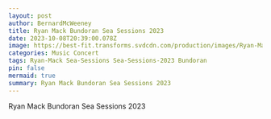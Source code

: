 ```yaml
---
layout: post
author: BernardMcWeeney
title: Ryan Mack Bundoran Sea Sessions 2023
date: 2023-10-08T20:39:00.078Z
image: https://best-fit.transforms.svdcdn.com/production/images/Ryan-Mack-Press-shot-2-Jan23.jpg?w=1200&h=800&q=100&auto=format&fit=crop&dm=1676115783&s=d624439cc05d5750f6e7b67a02a10440
categories: Music Concert
tags: Ryan-Mack Sea-Sessions Sea-Sessions-2023 Bundoran
pin: false
mermaid: true
summary: Ryan Mack Bundoran Sea Sessions 2023
---
```

Ryan Mack Bundoran Sea Sessions 2023